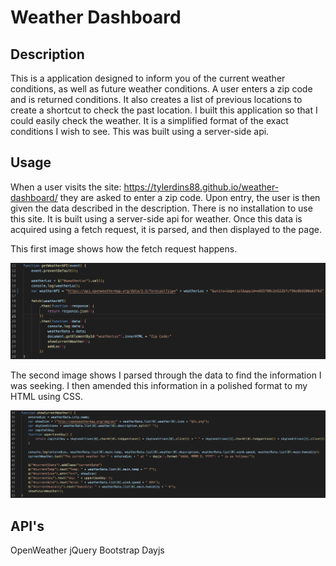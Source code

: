 # Weather Dashboard

## Description

This is a application designed to inform you of the current weather conditions, as well as future weather conditions. A user enters a zip code and is returned conditions. It also creates a list of previous locations to create a shortcut to check the past location. I built this application so that I could easily check the weather. It is a simplified format of the exact conditions I wish to see. This was built using a server-side api. 

## Usage

When a user visits the site: https://tylerdins88.github.io/weather-dashboard/
they are asked to enter a zip code. Upon entry, the user is then given the data described in the description. There is no installation to use this site. It is built using a server-side api for weather. Once this data is acquired using a fetch request, it is parsed, and then displayed to the page. 

This first image shows how the fetch request happens. 

![Screenshot](./assets/images/fetch-request.png)

The second image shows I parsed through the data to find the information I was seeking. I then amended this information in a polished format to my HTML using CSS. 

![Screenshot](./assets/images/show-current-weather.png)

## API's

OpenWeather 
jQuery
Bootstrap
Dayjs